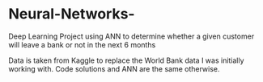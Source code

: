 # Neural-Networks-

Deep Learning Project using ANN to determine whether a given customer will leave a bank or not in the next 6 months

Data is taken from Kaggle to replace the World Bank data I was initially working with. Code solutions and ANN are the same otherwise.
